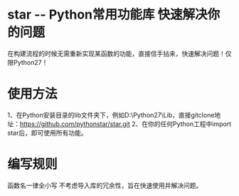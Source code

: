 # star -- Python常用功能库 快速解决你的问题
在构建流程的时候无需重新实现某函数的功能，直接信手拈来，快速解决问题！仅限Python27！

# 使用方法
1、在Python安装目录的lib文件夹下，例如D:\Python27\Lib，直接gitclone地址：https://github.com/pythonstar/star.git
2、在你的任何Python工程中import star后，即可使用所有功能。

# 编写规则
函数名一律全小写
不考虑导入库的冗余性，旨在快速使用并解决问题。
